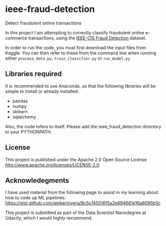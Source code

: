 # ieee-fraud-detection
Detect fraudulent online transactions

In this project I am attempting to correctly classify fraudulent online e-commerce transactions, using the [IEEE-CIS Fraud Detection](https://www.kaggle.com/c/ieee-fraud-detection/data) dataset.

In order to run the code, you must first download the input files from Kaggle. You can then refer to these from the command line when running either `process_data.py`, `train_classifier.py` or `run_model.py`

## Libraries required

It is recommended to use Anaconda, so that the following libraries will be simple to install or already installed:

* pandas
* numpy
* sklearn
* sqlalchemy

Also, the code refers to itself. Please add the ieee_fraud_detection directory to your PYTHONPATH.

## License

This project is published under the Apache 2.0 Open Source License
http://www.apache.org/licenses/LICENSE-2.0

## Acknowledegments

I have used material from the following page to assist in my learning about how to code up ML pipelines: https://gist.github.com/amberjrivera/8c5c145516f5a2e894681e16a8095b5c

This project is submitted as part of the Data Scientist Nanodegree at Udacity, which I would highly recommend.
